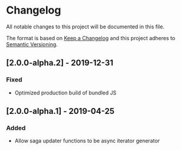 # Changelog
All notable changes to this project will be documented in this file.

The format is based on [Keep a Changelog](http://keepachangelog.com/en/1.0.0/)
and this project adheres to [Semantic Versioning](http://semver.org/spec/v2.0.0.html).

## [2.0.0-alpha.2] - 2019-12-31
### Fixed
- Optimized production build of bundled JS

## [2.0.0-alpha.1] - 2019-04-25
### Added
- Allow saga updater functions to be async iterator generator
